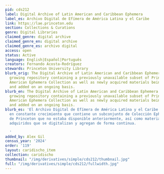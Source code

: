 ```yaml
---
pid: cds212
label: Digital Archive of Latin American and Caribbean Ephemera
label_es: Archivo Digital de Efímera de América Latina y el Caribe
link: https://lae.princeton.edu
section: Collections & Curations
genre: Digital Libraries
claimed_genre: digital archive
claimed_genre_en: digital archive
claimed_genre_es: archivo digital
access: open
status: Active
language: English|Español|Português
creators: Fernando Acosta-Rodríguez
stewards: Princeton University Library
blurb_orig: The Digital Archive of Latin American and Caribbean Ephemera is a steadily
  growing repository containing a previously unavailable subset of Princeton’s Latin
  American Ephemera Collection as well as newly acquired materials being digitized
  and added on an ongoing basis.
blurb_en: The Digital Archive of Latin American and Caribbean Ephemera is a steadily
  growing repository containing a previously unavailable subset of Princeton’s Latin
  American Ephemera Collection as well as newly acquired materials being digitized
  and added on an ongoing basis.
blurb_es: 'El Archivo Digital de Efímera de América Latina y el Caribe es un repositorio
  en constante crecimiento que contiene un subconjunto de Colección Ephemera Latinoamericana
  de Princeton que no estaba disponible anteriormente, así como materiales recién
  adquiridos que se digitalizan y agregan de forma continua.

  '
added_by: Alex Gil
census_year: '2024'
order: '119'
layout: caridischo_item
collection: caridischo
thumbnail: "/img/derivatives/simple/cds212/thumbnail.jpg"
full: "/img/derivatives/simple/cds212/fullwidth.jpg"
---
```

